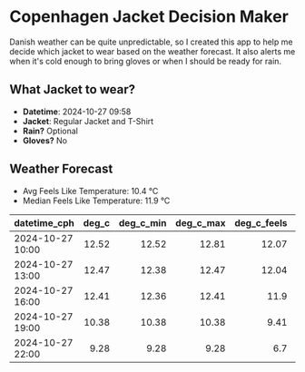 
# Copenhagen Jacket Decision Maker

Danish weather can be quite unpredictable, so I created this app to help me decide which jacket to wear based on the weather forecast. 
It also alerts me when it's cold enough to bring gloves or when I should be ready for rain.

## What Jacket to wear?

- **Datetime**: 2024-10-27 09:58
- **Jacket**: Regular Jacket and T-Shirt
- **Rain?** Optional
- **Gloves?** No

## Weather Forecast
- Avg Feels Like Temperature: 10.4 °C
- Median Feels Like Temperature: 11.9 °C

| datetime_cph     |   deg_c |   deg_c_min |   deg_c_max |   deg_c_feels | weather   | wind   | rain   |
|:-----------------|--------:|------------:|------------:|--------------:|:----------|:-------|:-------|
| 2024-10-27 10:00 |   12.52 |       12.52 |       12.81 |         12.07 | Clouds    | Low    | None   |
| 2024-10-27 13:00 |   12.47 |       12.38 |       12.47 |         12.04 | Rain      | Low    | Low    |
| 2024-10-27 16:00 |   12.41 |       12.36 |       12.41 |         11.9  | Rain      | High   | Low    |
| 2024-10-27 19:00 |   10.38 |       10.38 |       10.38 |          9.41 | Clouds    | High   | None   |
| 2024-10-27 22:00 |    9.28 |        9.28 |        9.28 |          6.7  | Clear     | Low    | None   |
        